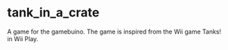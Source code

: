 # tank_in_a_crate
A game for the gamebuino.
The game is inspired from the Wii game Tanks! in Wii Play.
